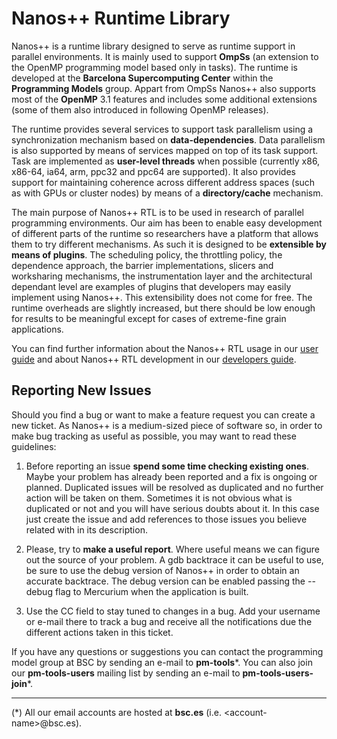 Nanos++ Runtime Library
=======================

Nanos++ is a runtime library designed to serve as runtime support in parallel
environments. It is mainly used to support **OmpSs** (an extension to the
OpenMP programming model based only in tasks). The runtime is developed at the
**Barcelona Supercomputing Center** within the **Programming Models** group.
Appart from OmpSs Nanos++ also supports most of the  **OpenMP** 3.1 features
and includes some additional extensions (some of them also introduced in
following OpenMP releases).

The runtime provides several services to support task parallelism using a
synchronization mechanism based on **data-dependencies**. Data parallelism is
also supported by means of services mapped on top of its task support. Task are
implemented as **user-level threads** when possible (currently x86, x86-64,
ia64, arm, ppc32 and ppc64 are supported). It also provides support for
maintaining coherence across different address spaces (such as with GPUs or
cluster nodes) by means of a **directory/cache** mechanism.

The main purpose of Nanos++ RTL is to be used in research of parallel
programming environments. Our aim has been to enable easy development of
different parts of the runtime so researchers have a platform that allows them
to try different mechanisms. As such it is designed to be **extensible by means
of plugins**.  The scheduling policy, the throttling policy, the dependence
approach, the barrier implementations, slicers and worksharing mechanisms, the
instrumentation layer and the architectural dependant level are examples of
plugins that developers may easily implement using Nanos++. This extensibility
does not come for free. The runtime overheads are slightly increased, but there
should be low enough for results to be meaningful except for cases of
extreme-fine grain applications.

You can find further information about the Nanos++ RTL usage in our
[user guide](https://pm.bsc.es/ompss-docs/user-guide)
and about Nanos++ RTL development in our
[developers guide](doc/developers_guide.md).

Reporting New Issues
-------------------

Should you find a bug or want to make a feature request you can create a new
ticket. As Nanos++ is a medium-sized piece of software so, in order to make bug
tracking as useful as possible, you may want to read these guidelines:

  1. Before reporting an issue **spend some time checking existing ones**. Maybe
your problem has already been reported and a fix is ongoing or planned.
Duplicated issues will be resolved as duplicated and no further action will be
taken on them. Sometimes it is not obvious what is duplicated or not and you
will have serious doubts about it. In this case just create the issue and add
references to those issues you believe related with in its description.

  2. Please, try to **make a useful report**. Where useful means we can figure out
the source of your problem. A gdb backtrace it can be useful to use, be sure to
use the debug version of Nanos++ in order to obtain an accurate backtrace. The
debug version can be enabled passing the --debug flag to Mercurium when the
application is built.

  3. Use the CC field to stay tuned to changes in a bug. Add your username or
e-mail there to track a bug and receive all the notifications due the different
actions taken in this ticket.

If you have any questions or suggestions you can contact the programming model
group at BSC by sending an e-mail to **pm-tools**\*.  You can also join our
**pm-tools-users** mailing list by sending an e-mail to **pm-tools-users-join**\*.

***

(\*) All our email accounts are hosted at **bsc.es** (i.e. \<account-name\>@bsc.es).

